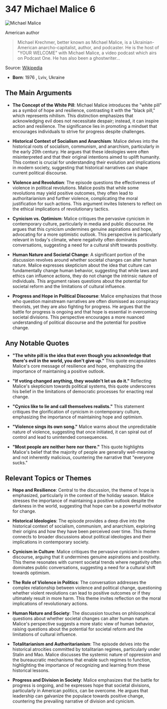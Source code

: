 # 347 Michael Malice 6


![Michael Malice](https://encrypted-tbn0.gstatic.com/images?q=tbn:ANd9GcTm_GZS11mkiMOvcjkO6bRyKPYwyBBiVWPfd8w2Mog&s=0)

American author

> Michael Krechmer, better known as Michael Malice, is a Ukrainian-American anarcho-capitalist, author, and podcaster. He is the host of "YOUR WELCOME" with Michael Malice, a video podcast which airs on Podcast One. He has also been a ghostwriter...

Source: [Wikipedia](https://en.wikipedia.org/wiki/Michael_Malice)

- **Born**: 1976 , Lviv, Ukraine


## The Main Arguments

- **The Concept of the White Pill**: Michael Malice introduces the "white pill" as a symbol of hope and resilience, contrasting it with the "black pill," which represents nihilism. This distinction emphasizes that acknowledging evil does not necessitate despair; instead, it can inspire action and resilience. The significance lies in promoting a mindset that encourages individuals to strive for progress despite challenges.

- **Historical Context of Socialism and Anarchism**: Malice delves into the historical roots of socialism, communism, and anarchism, particularly in the early 20th century. He argues that these ideologies were often misinterpreted and that their original intentions aimed to uplift humanity. This context is crucial for understanding their evolution and implications in modern society, suggesting that historical narratives can shape current political discourse.

- **Violence and Revolution**: The episode questions the effectiveness of violence in political revolutions. Malice posits that while some revolutions may yield positive outcomes, they often lead to authoritarianism and further violence, complicating the moral justification for such actions. This argument invites listeners to reflect on the ethical implications of revolutionary tactics.

- **Cynicism vs. Optimism**: Malice critiques the pervasive cynicism in contemporary culture, particularly in media and public discourse. He argues that this cynicism undermines genuine aspirations and hope, advocating for a more optimistic outlook. This perspective is particularly relevant in today's climate, where negativity often dominates conversations, suggesting a need for a cultural shift towards positivity.

- **Human Nature and Societal Change**: A significant portion of the discussion revolves around whether societal changes can alter human nature. Malice expresses skepticism about the idea that culture can fundamentally change human behavior, suggesting that while laws and ethics can influence actions, they do not change the intrinsic nature of individuals. This argument raises questions about the potential for societal reform and the limitations of cultural influence.

- **Progress and Hope in Political Discourse**: Malice emphasizes that those who question mainstream narratives are often dismissed as conspiracy theorists, yet they are also fighting for progress. He argues that the battle for progress is ongoing and that hope is essential in overcoming societal divisions. This perspective encourages a more nuanced understanding of political discourse and the potential for positive change.

## Any Notable Quotes

- **"The white pill is the idea that even though you acknowledge that there's evil in the world, you don't give up."**
  This quote encapsulates Malice's core message of resilience and hope, emphasizing the importance of maintaining a positive outlook.

- **"If voting changed anything, they wouldn't let us do it."**
  Reflecting Malice's skepticism towards political systems, this quote underscores his belief in the limitations of democratic processes for enacting real change.

- **"Cynics like to lie and call themselves realists."**
  This statement critiques the glorification of cynicism in contemporary culture, emphasizing the importance of maintaining hope and optimism.

- **"Violence sings its own song."**
  Malice warns about the unpredictable nature of violence, suggesting that once initiated, it can spiral out of control and lead to unintended consequences.

- **"Most people are neither here nor there."**
  This quote highlights Malice's belief that the majority of people are generally well-meaning and not inherently malicious, countering the narrative that "everyone sucks."

## Relevant Topics or Themes

- **Hope and Resilience**: Central to the discussion, the theme of hope is emphasized, particularly in the context of the holiday season. Malice stresses the importance of maintaining a positive outlook despite the darkness in the world, suggesting that hope can be a powerful motivator for change.

- **Historical Ideologies**: The episode provides a deep dive into the historical context of socialism, communism, and anarchism, exploring their origins and how they have been perceived over time. This theme connects to broader discussions about political ideologies and their implications in contemporary society.

- **Cynicism in Culture**: Malice critiques the pervasive cynicism in modern discourse, arguing that it undermines genuine aspirations and positivity. This theme resonates with current societal trends where negativity often dominates public conversations, suggesting a need for a cultural shift towards optimism.

- **The Role of Violence in Politics**: The conversation addresses the complex relationship between violence and political change, questioning whether violent revolutions can lead to positive outcomes or if they ultimately result in more harm. This theme invites reflection on the moral implications of revolutionary actions.

- **Human Nature and Society**: The discussion touches on philosophical questions about whether societal changes can alter human nature. Malice's perspective suggests a more static view of human behavior, raising questions about the potential for societal reform and the limitations of cultural influence.

- **Totalitarianism and Authoritarianism**: The episode delves into the historical atrocities committed by totalitarian regimes, particularly under Stalin and Mao. Malice discusses the systemic nature of oppression and the bureaucratic mechanisms that enable such regimes to function, highlighting the importance of recognizing and learning from these historical lessons.

- **Progress and Division in Society**: Malice emphasizes that the battle for progress is ongoing, and he expresses hope that societal divisions, particularly in American politics, can be overcome. He argues that leadership can galvanize the populace towards positive change, countering the prevailing narrative of division and cynicism.
